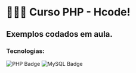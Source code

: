 # 👨🏻‍💻 Curso PHP - Hcode!

## Exemplos codados em aula.

### Tecnologias:
<img src="https://img.shields.io/badge/php-CECECE?style=for-the-badge&logo=php&logoColor=black" alt="PHP Badge" /> <img src="https://img.shields.io/badge/MySQL-CECECE?style=for-the-badge&logo=MySQL&logoColor=black" alt="MySQL Badge" />
